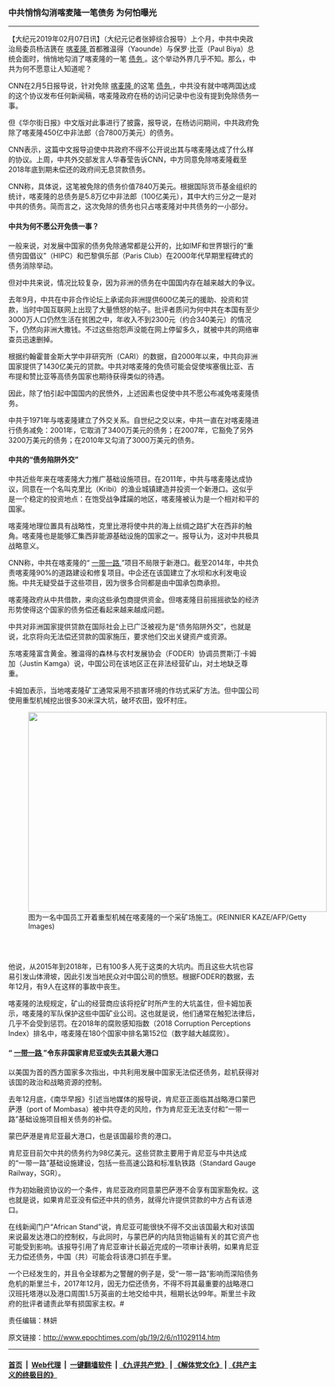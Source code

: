 ### 中共悄悄勾消喀麦隆一笔债务 为何怕曝光
------------------------

<p>
 【大纪元2019年02月07日讯】（大纪元记者张婷综合报导）上个月，中共中央政治局委员杨洁篪在
 <a href="http://www.epochtimes.com/gb/tag/%E5%96%80%E9%BA%A6%E9%9A%86.html">
  喀麦隆
 </a>
 首都雅温得（Yaounde）与保罗‧比亚（Paul Biya）总统会面时，悄悄地勾消了喀麦隆的一笔
 <a href="http://www.epochtimes.com/gb/tag/%E5%80%BA%E5%8A%A1.html">
  债务
 </a>
 。这个举动外界几乎不知。那么，中共为何不愿意让人知道呢？
</p>
<p>
 CNN在2月5日报导说，针对免除
 <a href="http://www.epochtimes.com/gb/tag/%E5%96%80%E9%BA%A6%E9%9A%86.html">
  喀麦隆
 </a>
 的这笔
 <a href="http://www.epochtimes.com/gb/tag/%E5%80%BA%E5%8A%A1.html">
  债务
 </a>
 ，中共没有就中喀两国达成的这个协议发布任何新闻稿，喀麦隆政府在杨的访问记录中也没有提到免除债务一事。
</p>
<p>
 但《华尔街日报》中文版对此事进行了披露，报导说，在杨访问期间，中共政府免除了喀麦隆450亿中非法郎（合7800万美元）的债务。
</p>
<p>
 CNN表示，这篇中文报导迫使中共政府不得不公开说出其与喀麦隆达成了什么样的协议。上周，中共外交部发言人华春莹告诉CNN，中方同意免除喀麦隆截至2018年底到期未偿还的政府间无息贷款债务。
</p>
<p>
 CNN称，具体说，这笔被免除的债务价值7840万美元。根据国际货币基金组织的统计，喀麦隆的总债务是5.8万亿中非法郎（100亿美元），其中大约三分之一是对中共的债务。简而言之，这次免除的债务也只占喀麦隆对中共债务的一小部分。
</p>
<h4>
 中共为何不愿公开免债一事？
</h4>
<p>
 一般来说，对发展中国家的债务免除通常都是公开的，比如IMF和世界银行的“重债穷国倡议”（HIPC）和巴黎俱乐部（Paris Club）在2000年代早期里程碑式的债务消除举动。
</p>
<p>
 但对中共来说，情况比较复杂，因为非洲的债务在中国国内存在越来越大的争议。
</p>
<p>
 去年9月，中共在中非合作论坛上承诺向非洲提供600亿美元的援助、投资和贷款，当时中国互联网上出现了大量愤怒的帖子。批评者质问为何中共在本国有至少3000万人口仍然生活在贫困之中，年收入不到2300元（约合340美元）的情况下，仍然向非洲大撒钱。不过这些抱怨声没能在网上停留多久，就被中共的网络审查员迅速删掉。
</p>
<p>
 根据约翰霍普金斯大学中非研究所（CARI）的数据，自2000年以来，中共向非洲国家提供了1430亿美元的贷款。中共对喀麦隆的免债可能会促使埃塞俄比亚、吉布提和赞比亚等高债务国家也期待获得类似的待遇。
</p>
<p>
 因此，除了怕引起中国国内的民愤外，上述因素也促使中共不愿公布减免喀麦隆债务。
</p>
<p>
 中共于1971年与喀麦隆建立了外交关系。自世纪之交以来，中共一直在对喀麦隆进行债务减免：2001年，它取消了3400万美元的债务；在2007年，它豁免了另外3200万美元的债务；在2010年又勾消了3000万美元的债务。
</p>
<h4>
 中共的“债务陷阱外交”
</h4>
<p>
 中共近些年来在喀麦隆大力推广基础设施项目。在2011年，中共与喀麦隆达成协议，同意在一个名叫克里比（Kribi）的渔业城镇建造并投资一个新港口。这似乎是一个稳定的投资地点：在饱受战争蹂躏的地区，喀麦隆被认为是一个相对和平的国家。
</p>
<p>
 喀麦隆地理位置具有战略性，克里比港将使中共的海上丝绸之路扩大在西非的触角。喀麦隆也是能够汇集西非能源基础设施的国家之一。报导认为，这对中共极具战略意义。
</p>
<p>
 CNN称，中共在喀麦隆的“
 <a href="http://www.epochtimes.com/gb/tag/%E4%B8%80%E5%B8%A6%E4%B8%80%E8%B7%AF.html">
  一带一路
 </a>
 ”项目不局限于新港口。截至2014年，中共负责喀麦隆90%的道路建设和修复项目。中企还在该国建立了水坝和水利发电设施。中共无疑受益于这些项目，因为很多合同都是由中国承包商承担。
</p>
<p>
 喀麦隆政府从中共借款，来向这些承包商提供资金。但喀麦隆目前摇摇欲坠的经济形势使得这个国家的债务偿还看起来越来越成问题。
</p>
<p>
 中共对非洲国家提供贷款在国际社会上已广泛被视为是“债务陷阱外交”，也就是说，北京将向无法偿还贷款的国家施压，要求他们交出关键资产或资源。
</p>
<p>
 东喀麦隆富含黄金。雅温得的森林与农村发展协会（FODER）协调员贾斯汀‧卡姆加（Justin Kamga）说，中国公司在该地区正在非法经营矿山，对土地缺乏尊重。
</p>
<p>
 卡姆加表示，当地喀麦隆矿工通常采用不损害环境的作坊式采矿方法。但中国公司使用重型机械挖出很多30米深大坑，破坏农田，毁坏村庄。
</p>
<figure class="wp-caption aligncenter" id="attachment_11029133" style="width: 600px">
 <a href="http://i.epochtimes.com/assets/uploads/2019/02/GettyImages-945082836-e1549492186389.jpg">
  <img alt="" class="size-large wp-image-11029133" height="401" src="http://i.epochtimes.com/assets/uploads/2019/02/GettyImages-945082836-600x401.jpg" width="600"/>
 </a>
 <br/><figcaption class="wp-caption-text">
  图为一名中国员工开着重型机械在喀麦隆的一个采矿场施工。(REINNIER KAZE/AFP/Getty Images)
 </figcaption><br/>
</figure><br/>
<p>
 他说，从2015年到2018年，已有100多人死于这类的大坑内。而且这些大坑也容易引发山体滑坡，因此引发当地民众对中国公司的愤怒。根据FODER的数据，去年12月，有9人在这样的事故中丧生。
</p>
<p>
 喀麦隆的法规规定，矿山的经营商应该将挖矿时所产生的大坑盖住，但卡姆加表示，喀麦隆的军队保护这些中国矿业公司。这也就是说，他们通常在触犯法律后，几乎不会受到惩罚。在2018年的腐败感知指数（2018 Corruption Perceptions Index）排名中，喀麦隆在180个国家中排名第152位（数字越大越腐败）。
</p>
<h4>
 “
 <a href="http://www.epochtimes.com/gb/tag/%E4%B8%80%E5%B8%A6%E4%B8%80%E8%B7%AF.html">
  一带一路
 </a>
 ”令东非国家肯尼亚或失去其最大港口
</h4>
<p>
 以美国为首的西方国家多次指出，中共利用发展中国家无法偿还债务，趁机获得对该国的政治和战略资源的控制。
</p>
<p>
 去年12月底，《南华早报》引述当地媒体的报导说，肯尼亚正面临其战略港口蒙巴萨港（port of Mombasa）被中共夺走的风险，作为肯尼亚无法支付和“一带一路”基础设施项目相关债务的补偿。
</p>
<p>
 蒙巴萨港是肯尼亚最大港口，也是该国最珍贵的港口。
</p>
<p>
 肯尼亚目前欠中共的债务约为98亿美元。这些贷款主要用于肯尼亚与中共达成的“一带一路”基础设施建设，包括一些高速公路和标准轨铁路（Standard Gauge Railway，SGR）。
</p>
<p>
 作为初始融资协议的一个条件，肯尼亚政府同意蒙巴萨港不会享有国家豁免权。这也就是说，如果肯尼亚没有偿还中共的债务，就得允许提供贷款的中方占有该港口。
</p>
<p>
 在线新闻门户“African Stand”说，肯尼亚可能很快不得不交出该国最大和对该国来说最发达港口的控制权，与此同时，与蒙巴萨的内陆货物运输有关的其它资产也可能受到影响。该报导引用了肯尼亚审计长最近完成的一项审计表明，如果肯尼亚无力偿还债务，中国（共）可能会将该港口抓在手里。
</p>
<p>
 一个已经发生的，并且令全球都为之警醒的例子是，受“一带一路”影响而深陷债务危机的斯里兰卡，2017年12月，因无力偿还债务，不得不将其最重要的战略港口汉班托塔港以及港口周围1.5万英亩的土地交给中共，租期长达99年。斯里兰卡政府的批评者谴责此举有损国家主权。#
</p>
<p>
 责任编辑：林妍
</p>

原文链接：http://www.epochtimes.com/gb/19/2/6/n11029114.htm


------------------------
#### [首页](https://github.com/gfw-breaker/banned-news/blob/master/README.md) &nbsp;|&nbsp; [Web代理](https://github.com/labour-camp/helloworld) &nbsp;|&nbsp; [一键翻墙软件](https://github.com/gfw-breaker/nogfw/blob/master/README.md) &nbsp;| [《九评共产党》](https://github.com/gfw-breaker/9ping.md/blob/master/README.md#九评之一评共产党是什么) | [《解体党文化》](https://github.com/gfw-breaker/jtdwh.md/blob/master/README.md) | [《共产主义的终极目的》](https://github.com/gfw-breaker/gczydzjmd.md/blob/master/README.md)

